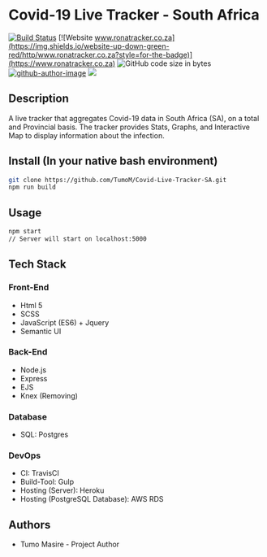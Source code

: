 # Covid-19 Live Tracker - South Africa
[![Build Status](https://img.shields.io/travis/com/TumoM/Covid-Live-Tracker-SA/master?style=for-the-badge)](https://travis-ci.com/TumoM/Covid-Live-Tracker-SA) 
[![Website www.ronatracker.co.za](https://img.shields.io/website-up-down-green-red/http/www.ronatracker.co.za?style=for-the-badge)](https://www.ronatracker.co.za)
![GitHub code size in bytes](https://img.shields.io/github/languages/code-size/TumoM/Covid-Live-Tracker-SA?style=for-the-badge)
[![github-author-image](https://img.shields.io/github/languages/count/TumoM/Covid-Live-Tracker-SA?style=for-the-badge)](https://github.com/TumoM/Covid-Live-Tracker-SA.git)
[![](https://img.shields.io/github/languages/top/TumoM/Covid-Live-Tracker-SA?style=for-the-badge)](https://github.com/TumoM/Covid-Live-Tracker-SA.git)
## Description 
A live tracker that aggregates Covid-19 data in South Africa (SA), on a total and Provincial basis. 
The tracker provides Stats, Graphs, and Interactive Map to display information about the infection.

## Install (In your native bash environment)
```bash
git clone https://github.com/TumoM/Covid-Live-Tracker-SA.git 
npm run build
```
## Usage
```bash
npm start 
// Server will start on localhost:5000
```

## Tech Stack
### Front-End
- Html 5
- SCSS
- JavaScript (ES6) + Jquery
- Semantic UI
### Back-End
- Node.js
- Express
- EJS
- Knex (Removing)
### Database
- SQL: Postgres
### DevOps
- CI: TravisCI
- Build-Tool: Gulp
- Hosting (Server): Heroku
- Hosting (PostgreSQL Database): AWS RDS

## Authors
- Tumo Masire - Project Author

